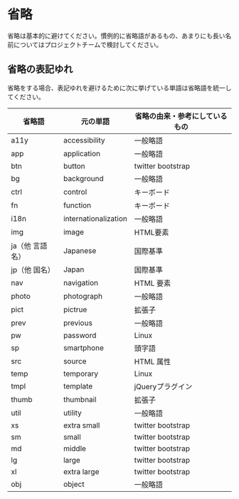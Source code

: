 # 省略

省略は基本的に避けてください。慣例的に省略語があるもの、あまりにも長い名前についてはプロジェクトチームで検討してください。

## 省略の表記ゆれ

省略をする場合、表記ゆれを避けるために次に挙げている単語は省略語を統一してください。

| 省略語          | 元の単語             | 省略の由来・参考にしているもの |
| --------------- | -------------------- | ------------------------------ |
| a11y            | accessibility        | 一般略語                       |
| app             | application          | 一般略語                       |
| btn             | button               | twitter bootstrap              |
| bg              | background           | 一般略語                       |
| ctrl            | control              | キーボード                     |
| fn              | function             | キーボード                     |
| i18n            | internationalization | 一般略語                       |
| img             | image                | HTML要素                       |
| ja（他 言語名） | Japanese             | 国際基準                       |
| jp（他 国名）   | Japan                | 国際基準                       |
| nav             | navigation           | HTML 要素                      |
| photo           | photograph           | 一般略語                       |
| pict            | pictrue              | 拡張子                         |
| prev            | previous             | 一般略語                       |
| pw              | password             | Linux                          |
| sp              | smartphone           | 頭字語                         |
| src             | source               | HTML 属性                      |
| temp            | temporary            | Linux                          |
| tmpl            | template             | jQueryプラグイン               |
| thumb           | thumbnail            | 拡張子                         |
| util            | utility              | 一般略語                       |
| xs              | extra small          | twitter bootstrap              |
| sm              | small                | twitter bootstrap              |
| md              | middle               | twitter bootstrap              |
| lg              | large                | twitter bootstrap              |
| xl              | extra large          | twitter bootstrap              |
| obj             | object               | 一般略語                       |
